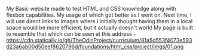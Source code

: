 My Basic website made to test HTML and CSS knowledge along with flexbox capabilities. My usage of which got better as I went on. Next time, I will use direct links to images where I initially thought having them in a local space would be more efficient,
but it actually doesn't work!
My page is built to resemble that which can be seen at this address - https://cdn.statically.io/gh/TheOdinProject/curriculum/81a5d553f4073e593d23a6ab00d50eef8620796d/foundations/html_css/project/imgs/01.png
